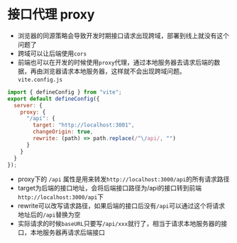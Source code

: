 # 接口代理 proxy

* 浏览器的同源策略会导致开发时期接口请求出现跨域，部署到线上就没有这个问题了
* 跨域可以让后端使用`cors`
* 前端也可以在开发的时候使用`proxy`代理，通过本地服务器去请求后端的数据，再由浏览器请求本地服务器，这样就不会出现跨域问题。
`vite.config.js`
```js
import { defineConfig } from "vite";
export default defineConfig({ 
  server: { 
    proxy: { 
      "/api": { 
        target: "http://localhost:3001", 
        changeOrigin: true, 
        rewrite: (path) => path.replace(/^\/api/, "")
      }
    }
  }
});
```
* proxy下的 `/api` 属性是用来转发`http://localhost:3000/api`的所有请求路径
* target为后端的接口地址，会将后端接口路径为/api的接口转到前端`http://localhost:3000/api`下
* rewrite可以改写请求路径，如果后端的接口后没有`/api`可以通过这个将请求地址后的`/api`替换为空
* 实际请求的时候`baseURL`只要写`/api/xxx`就行了，相当于请求本地服务器的接口，本地服务器再请求后端接口